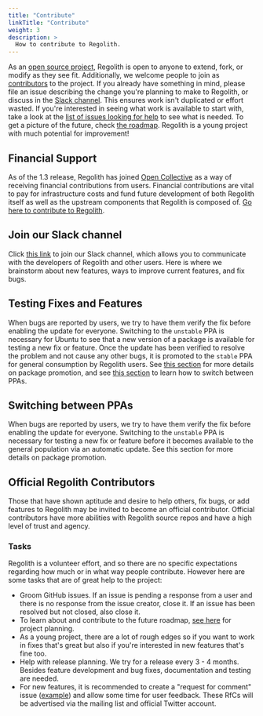 ```yaml
---
title: "Contribute"
linkTitle: "Contribute"
weight: 3
description: >
  How to contribute to Regolith.
---
```


As an [open source project](https://github.com/regolith-linux), Regolith is open to anyone to extend, fork, or modify as they see fit.  Additionally, we welcome people to join as [contributors](https://github.com/orgs/regolith-linux/people) to the project. If you already have something in mind, please file an issue describing the change you're planning to make to Regolith, or discuss in the [Slack channel](https://regolith-linux.herokuapp.com/).  This ensures work isn't duplicated or effort wasted.  If you're interested in seeing what work is available to start with, take a look at the [list of issues looking for help](https://github.com/regolith-linux/regolith-desktop/labels/help%20wanted) to see what is needed.  To get a picture of the future, check [the roadmap](https://regolith-linux.org/news.html#roadmap). Regolith is a young project with much potential for improvement!

## Financial Support

As of the 1.3 release, Regolith has joined [Open Collective](https://opencollective.com/) as a way of receiving financial contributions from users. Financial contributions are vital to pay for infrastructure costs and fund future development of both Regolith itself as well as the upstream components that Regolith is composed of.  [Go here to contribute to Regolith](https://opencollective.com/regolith/donate).

## Join our Slack channel

Click [this link](https://regolith-linux.herokuapp.com/) to join our Slack channel, which allows you to communicate with the developers of Regolith and other users. Here is where we brainstorm about new features, ways to improve current features, and fix bugs.

## Testing Fixes and Features

When bugs are reported by users, we try to have them verify the fix before enabling the update for everyone. Switching to the `unstable` PPA is necessary for Ubuntu to see that a new version of a package is available for testing a new fix or feature.  Once the update has been verified to resolve the problem and not cause any other bugs, it is promoted to the `stable` PPA for general consumption by Regolith users.  See [this section](../updates#package-promotion) for more details on package promotion, and see [this section](/docs/howto/change-ppa/) to learn how to switch between PPAs.

## Switching between PPAs

When bugs are reported by users, we try to have them verify the fix before enabling the update for everyone. Switching to the `unstable` PPA is necessary for testing a new fix or feature before it becomes available to the general population via an automatic update.  See this section for more details on package promotion.

## Official Regolith Contributors

Those that have shown aptitude and desire to help others, fix bugs, or add features to Regolith may be invited to become an official contributor.  Official contributors have more abilities with Regolith source repos and have a high level of trust and agency.

### Tasks

Regolith is a volunteer effort, and so there are no specific expectations regarding how much or in what way people contribute. However here are some tasks that are of great help to the project:

* Groom GitHub issues.  If an issue is pending a response from a user and there is no response from the issue creator, close it.  If an issue has been resolved but not closed, also close it.
* To learn about and contribute to the future roadmap, [see here](https://github.com/orgs/regolith-linux/projects) for project planning.
* As a young project, there are a lot of rough edges so if you want to work in fixes that's great but also if you're interested in new features that's fine too.
* Help with release planning.  We try for a release every 3 - 4 months.  Besides feature development and bug fixes, documentation and testing are needed.
* For new features, it is recommended to create a "request for comment" issue ([example](https://github.com/regolith-linux/regolith-i3-gaps-config/issues/6)) and allow some time for user feedback.  These RfCs will be advertised via the mailing list and official Twitter account.